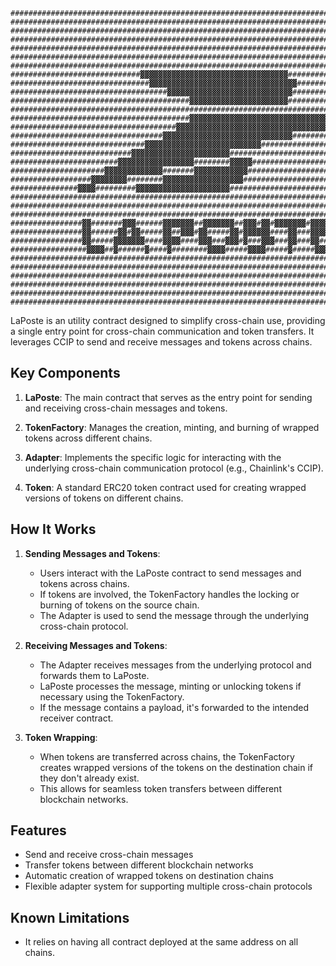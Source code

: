 ```
##########################################################################################
##########################################################################################
##########################################################################################
##########################################################################################
##########################################################################################
##########################################################################################
##########################################################################################
#############################▓▓▓▓▓▓▓▓▓▓▓▓▓▓▓▓▓▓▓▓▓▓▓▓▓▓▓▓▓▓▓▓▓############################
###############################▓▓▓▓▓▓▓▓▓▓▓▓▓▓▓▓▓▓▓▓▓▓▓▓▓▓▓▓▓▓▓▓▓##########################
###################################▓▓▓▓▓▓▓▓▓▓▓▓▓▓▓▓▓▓▓▓▓▓▓▓▓▓▓▓###########################
########################################▓▓▓▓▓▓▓▓▓▓▓▓▓▓▓▓▓▓▓▓▓▓############################
##########################################################################################
########################################▓▓▓▓▓▓▓▓▓▓▓▓▓▓▓▓▓▓▓▓▓▓▓▓▓▓▓▓▓▓▓▓▓▓▓###############
#####################################▓▓▓▓▓▓▓▓▓▓▓▓▓▓▓▓▓▓▓▓▓▓▓▓▓▓▓▓▓▓▓▓▓▓###################
##################################▓▓▓▓▓▓▓▓▓▓▓▓▓▓▓▓▓▓▓▓▓▓▓▓▓▓▓▓▓###########################
##############################▓▓▓▓▓▓▓▓▓▓▓▓▓▓▓▓▓▓▓▓▓▓▓▓▓▓##################################
###########################▓▓▓▓▓▓▓▓▓▓▓▓▓▓▓▓▓▓▓▓▓▓#########################################
########################▓▓▓▓▓▓▓▓▓▓▓▓▓▓▓▓▓########▓▓▓▓▓####################################
#####################▓▓▓▓▓▓▓▓▓▓▓▓▓#######▓▓▓▓▓▓▓▓▓▓▓▓#####################################
##################▓▓▓▓▓▓▓▓########▓▓▓▓▓▓▓▓▓▓▓▓▓▓▓▓▓▓######################################
###############▓▓▓▓#########▓▓▓▓▓▓▓▓▓▓▓▓▓▓▓▓▓▓▓▓▓#########################################
##########################################################################################
##########################################################################################
##########################################################################################
################▓▓#######▓▓▓######▓▓▓▓▓▓▓##▓▓▓▓▓▓▓##▓▓▓#▓▓#▓▓▓▓▓▓▓#▓▓▓▓▓▓#################
################▓▓######▓▓#▓▓#####▓▓##▓▓▓#▓▓#####▓▓#▓▓▓▓▓▓####▓▓###▓▓▓▓▓▓#################
################▓▓#####▓▓▓▓▓▓▓####▓▓▓▓####▓▓▓###▓▓▓#▓###▓▓▓###▓▓###▓▓#####################
#################▓▓▓▓##▓######▓####▓########▓▓▓▓#####▓▓▓▓#####▓#####▓▓▓▓▓▓################
##########################################################################################
##########################################################################################
##########################################################################################
##########################################################################################
##########################################################################################
##########################################################################################
```

LaPoste is an utility contract designed to simplify cross-chain use, providing a single entry point for cross-chain communication and token transfers. It leverages CCIP to send and receive messages and tokens across chains.

## Key Components

1. **LaPoste**: The main contract that serves as the entry point for sending and receiving cross-chain messages and tokens.

2. **TokenFactory**: Manages the creation, minting, and burning of wrapped tokens across different chains.

3. **Adapter**: Implements the specific logic for interacting with the underlying cross-chain communication protocol (e.g., Chainlink's CCIP).

4. **Token**: A standard ERC20 token contract used for creating wrapped versions of tokens on different chains.

## How It Works

1. **Sending Messages and Tokens**:
   - Users interact with the LaPoste contract to send messages and tokens across chains.
   - If tokens are involved, the TokenFactory handles the locking or burning of tokens on the source chain.
   - The Adapter is used to send the message through the underlying cross-chain protocol.

2. **Receiving Messages and Tokens**:
   - The Adapter receives messages from the underlying protocol and forwards them to LaPoste.
   - LaPoste processes the message, minting or unlocking tokens if necessary using the TokenFactory.
   - If the message contains a payload, it's forwarded to the intended receiver contract.

3. **Token Wrapping**:
   - When tokens are transferred across chains, the TokenFactory creates wrapped versions of the tokens on the destination chain if they don't already exist.
   - This allows for seamless token transfers between different blockchain networks.

## Features

- Send and receive cross-chain messages
- Transfer tokens between different blockchain networks
- Automatic creation of wrapped tokens on destination chains
- Flexible adapter system for supporting multiple cross-chain protocols

## Known Limitations

- It relies on having all contract deployed at the same address on all chains.
